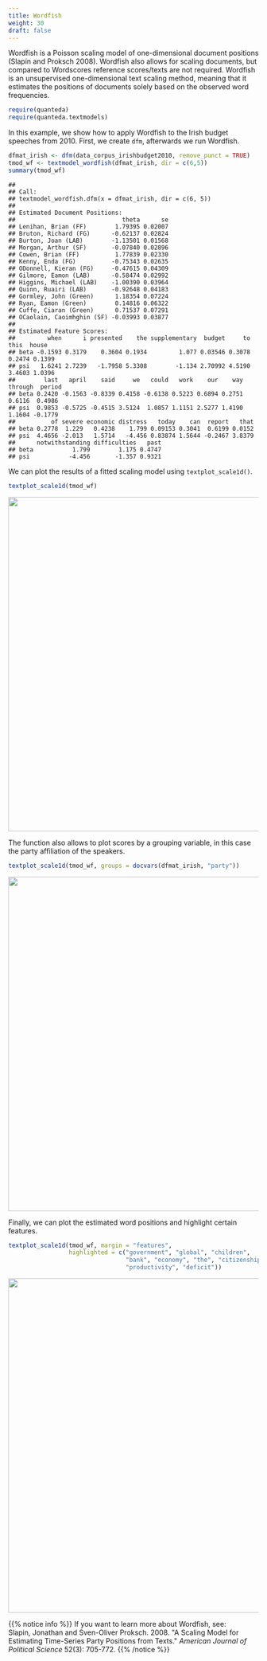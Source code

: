 ```yaml
---
title: Wordfish
weight: 30
draft: false
---
```


Wordfish is a Poisson scaling model of one-dimensional document positions (Slapin and Proksch 2008). Wordfish also allows for scaling documents, but compared to Wordscores reference scores/texts are not required. Wordfish is an unsupervised one-dimensional text scaling method, meaning that it estimates the positions of documents solely based on the observed word frequencies. 


```r
require(quanteda)
require(quanteda.textmodels)
```

In this example, we show how to apply Wordfish to the Irish budget speeches from 2010. First, we create `dfm`, afterwards we run Wordfish.


```r
dfmat_irish <- dfm(data_corpus_irishbudget2010, remove_punct = TRUE)
tmod_wf <- textmodel_wordfish(dfmat_irish, dir = c(6,5))
summary(tmod_wf)
```

```
## 
## Call:
## textmodel_wordfish.dfm(x = dfmat_irish, dir = c(6, 5))
## 
## Estimated Document Positions:
##                              theta      se
## Lenihan, Brian (FF)        1.79395 0.02007
## Bruton, Richard (FG)      -0.62137 0.02824
## Burton, Joan (LAB)        -1.13501 0.01568
## Morgan, Arthur (SF)       -0.07840 0.02896
## Cowen, Brian (FF)          1.77839 0.02330
## Kenny, Enda (FG)          -0.75343 0.02635
## ODonnell, Kieran (FG)     -0.47615 0.04309
## Gilmore, Eamon (LAB)      -0.58474 0.02992
## Higgins, Michael (LAB)    -1.00390 0.03964
## Quinn, Ruairi (LAB)       -0.92648 0.04183
## Gormley, John (Green)      1.18354 0.07224
## Ryan, Eamon (Green)        0.14816 0.06322
## Cuffe, Ciaran (Green)      0.71537 0.07291
## OCaolain, Caoimhghin (SF) -0.03993 0.03877
## 
## Estimated Feature Scores:
##         when      i presented    the supplementary  budget     to   this  house
## beta -0.1593 0.3179    0.3604 0.1934         1.077 0.03546 0.3078 0.2474 0.1399
## psi   1.6241 2.7239   -1.7958 5.3308        -1.134 2.70992 4.5190 3.4603 1.0396
##        last   april    said     we   could   work    our    way through  period
## beta 0.2420 -0.1563 -0.8339 0.4158 -0.6138 0.5223 0.6894 0.2751  0.6116  0.4986
## psi  0.9853 -0.5725 -0.4515 3.5124  1.0857 1.1151 2.5277 1.4190  1.1604 -0.1779
##          of severe economic distress   today    can  report   that
## beta 0.2778  1.229   0.4238    1.799 0.09153 0.3041  0.6199 0.0152
## psi  4.4656 -2.013   1.5714   -4.456 0.83874 1.5644 -0.2467 3.8379
##      notwithstanding difficulties   past
## beta           1.799        1.175 0.4747
## psi           -4.456       -1.357 0.9321
```

We can plot the results of a fitted scaling model using `textplot_scale1d()`.


```r
textplot_scale1d(tmod_wf)
```

<img src="/machine-learning/wordfish.en_files/figure-html/unnamed-chunk-3-1.png" width="672" />

The function also allows to plot scores by a grouping variable, in this case the party affiliation of the speakers.


```r
textplot_scale1d(tmod_wf, groups = docvars(dfmat_irish, "party"))
```

<img src="/machine-learning/wordfish.en_files/figure-html/unnamed-chunk-4-1.png" width="672" />

Finally, we can plot the estimated word positions and highlight certain features.


```r
textplot_scale1d(tmod_wf, margin = "features", 
                 highlighted = c("government", "global", "children", 
                                 "bank", "economy", "the", "citizenship",
                                 "productivity", "deficit"))
```

<img src="/machine-learning/wordfish.en_files/figure-html/unnamed-chunk-5-1.png" width="672" />

{{% notice info %}}
If you want to learn more about Wordfish, see:  
Slapin, Jonathan and Sven-Oliver Proksch. 2008. "A Scaling Model for Estimating Time-Series Party Positions from Texts." _American Journal of Political Science_ 52(3): 705-772.
{{% /notice %}}
